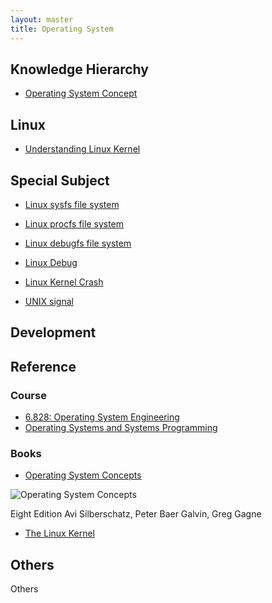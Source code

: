 ```yaml
---
layout: master
title: Operating System
---
```


## Knowledge Hierarchy

* [Operating System Concept](os-concept.html)

## Linux

* [Understanding Linux Kernel](linux.html)

## Special Subject

* [Linux sysfs file system](sysfs.html)
* [Linux procfs file system](procfs.html)
* [Linux debugfs file system](debugfs.html)
* [Linux Debug](debug.html)
* [Linux Kernel Crash](linux-crash.html)

* [UNIX signal](unix-signal.html)

## Development

## Reference

### Course

* [6.828: Operating System Engineering](http://pdos.csail.mit.edu/6.828/2011/)
* [Operating Systems and Systems Programming](http://www-inst.eecs.berkeley.edu/~cs162/sp12/)

### Books

* [Operating System Concepts](http://www.os-book.com/)

![Operating System Concepts](http://codex.cs.yale.edu/avi/os-book/OS8/os8c/images/os8c-cover.jpg)

Eight Edition
Avi Silberschatz, Peter Baer Galvin, Greg Gagne

* [The Linux Kernel](http://www.tldp.org/LDP/tlk/tlk.html)  

## Others

Others

